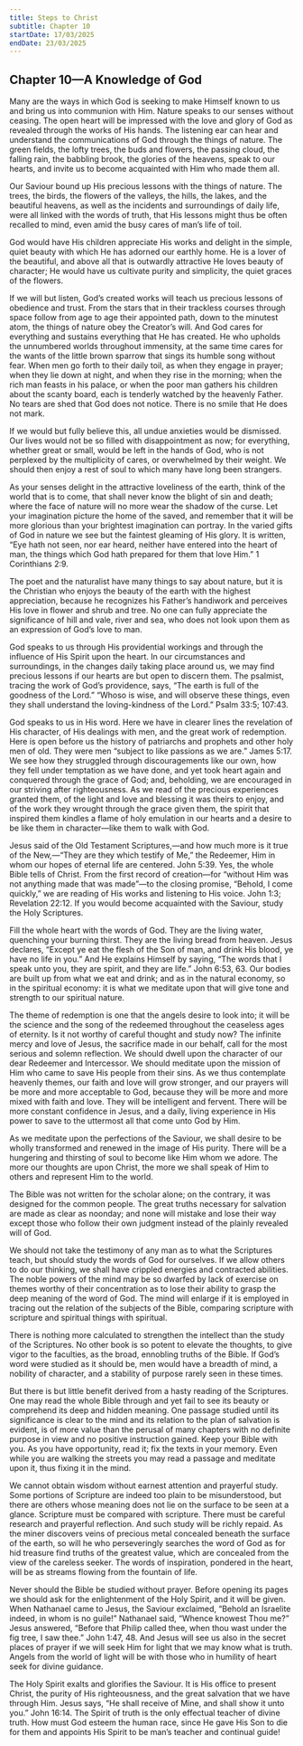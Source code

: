 ```yaml
---
title: Steps to Christ
subtitle: Chapter 10
startDate: 17/03/2025
endDate: 23/03/2025
---
```


## Chapter 10—A Knowledge of God

Many are the ways in which God is seeking to make Himself known to us and bring us into communion with Him. Nature speaks to our senses without ceasing. The open heart will be impressed with the love and glory of God as revealed through the works of His hands. The listening ear can hear and understand the communications of God through the things of nature. The green fields, the lofty trees, the buds and flowers, the passing cloud, the falling rain, the babbling brook, the glories of the heavens, speak to our hearts, and invite us to become acquainted with Him who made them all.

Our Saviour bound up His precious lessons with the things of nature. The trees, the birds, the flowers of the valleys, the hills, the lakes, and the beautiful heavens, as well as the incidents and surroundings of daily life, were all linked with the words of truth, that His lessons might thus be often recalled to mind, even amid the busy cares of man’s life of toil.

God would have His children appreciate His works and delight in the simple, quiet beauty with which He has adorned our earthly home. He is a lover of the beautiful, and above all that is outwardly attractive He loves beauty of character; He would have us cultivate purity and simplicity, the quiet graces of the flowers.

If we will but listen, God’s created works will teach us precious lessons of obedience and trust. From the stars that in their trackless courses through space follow from age to age their appointed path, down to the minutest atom, the things of nature obey the Creator’s will. And God cares for everything and sustains everything that He has created. He who upholds the unnumbered worlds throughout immensity, at the same time cares for the wants of the little brown sparrow that sings its humble song without fear. When men go forth to their daily toil, as when they engage in prayer; when they lie down at night, and when they rise in the morning; when the rich man feasts in his palace, or when the poor man gathers his children about the scanty board, each is tenderly watched by the heavenly Father. No tears are shed that God does not notice. There is no smile that He does not mark.

If we would but fully believe this, all undue anxieties would be dismissed. Our lives would not be so filled with disappointment as now; for everything, whether great or small, would be left in the hands of God, who is not perplexed by the multiplicity of cares, or overwhelmed by their weight. We should then enjoy a rest of soul to which many have long been strangers.

As your senses delight in the attractive loveliness of the earth, think of the world that is to come, that shall never know the blight of sin and death; where the face of nature will no more wear the shadow of the curse. Let your imagination picture the home of the saved, and remember that it will be more glorious than your brightest imagination can portray. In the varied gifts of God in nature we see but the faintest gleaming of His glory. It is written, “Eye hath not seen, nor ear heard, neither have entered into the heart of man, the things which God hath prepared for them that love Him.” 1 Corinthians 2:9.

The poet and the naturalist have many things to say about nature, but it is the Christian who enjoys the beauty of the earth with the highest appreciation, because he recognizes his Father’s handiwork and perceives His love in flower and shrub and tree. No one can fully appreciate the significance of hill and vale, river and sea, who does not look upon them as an expression of God’s love to man.

God speaks to us through His providential workings and through the influence of His Spirit upon the heart. In our circumstances and surroundings, in the changes daily taking place around us, we may find precious lessons if our hearts are but open to discern them. The psalmist, tracing the work of God’s providence, says, “The earth is full of the goodness of the Lord.” “Whoso is wise, and will observe these things, even they shall understand the loving-kindness of the Lord.” Psalm 33:5; 107:43.

God speaks to us in His word. Here we have in clearer lines the revelation of His character, of His dealings with men, and the great work of redemption. Here is open before us the history of patriarchs and prophets and other holy men of old. They were men “subject to like passions as we are.” James 5:17. We see how they struggled through discouragements like our own, how they fell under temptation as we have done, and yet took heart again and conquered through the grace of God; and, beholding, we are encouraged in our striving after righteousness. As we read of the precious experiences granted them, of the light and love and blessing it was theirs to enjoy, and of the work they wrought through the grace given them, the spirit that inspired them kindles a flame of holy emulation in our hearts and a desire to be like them in character—like them to walk with God.

Jesus said of the Old Testament Scriptures,—and how much more is it true of the New,—“They are they which testify of Me,” the Redeemer, Him in whom our hopes of eternal life are centered. John 5:39. Yes, the whole Bible tells of Christ. From the first record of creation—for “without Him was not anything made that was made”—to the closing promise, “Behold, I come quickly,” we are reading of His works and listening to His voice. John 1:3; Revelation 22:12. If you would become acquainted with the Saviour, study the Holy Scriptures.

Fill the whole heart with the words of God. They are the living water, quenching your burning thirst. They are the living bread from heaven. Jesus declares, “Except ye eat the flesh of the Son of man, and drink His blood, ye have no life in you.” And He explains Himself by saying, “The words that I speak unto you, they are spirit, and they are life.” John 6:53, 63. Our bodies are built up from what we eat and drink; and as in the natural economy, so in the spiritual economy: it is what we meditate upon that will give tone and strength to our spiritual nature.

The theme of redemption is one that the angels desire to look into; it will be the science and the song of the redeemed throughout the ceaseless ages of eternity. Is it not worthy of careful thought and study now? The infinite mercy and love of Jesus, the sacrifice made in our behalf, call for the most serious and solemn reflection. We should dwell upon the character of our dear Redeemer and Intercessor. We should meditate upon the mission of Him who came to save His people from their sins. As we thus contemplate heavenly themes, our faith and love will grow stronger, and our prayers will be more and more acceptable to God, because they will be more and more mixed with faith and love. They will be intelligent and fervent. There will be more constant confidence in Jesus, and a daily, living experience in His power to save to the uttermost all that come unto God by Him.

As we meditate upon the perfections of the Saviour, we shall desire to be wholly transformed and renewed in the image of His purity. There will be a hungering and thirsting of soul to become like Him whom we adore. The more our thoughts are upon Christ, the more we shall speak of Him to others and represent Him to the world.

The Bible was not written for the scholar alone; on the contrary, it was designed for the common people. The great truths necessary for salvation are made as clear as noonday; and none will mistake and lose their way except those who follow their own judgment instead of the plainly revealed will of God.

We should not take the testimony of any man as to what the Scriptures teach, but should study the words of God for ourselves. If we allow others to do our thinking, we shall have crippled energies and contracted abilities. The noble powers of the mind may be so dwarfed by lack of exercise on themes worthy of their concentration as to lose their ability to grasp the deep meaning of the word of God. The mind will enlarge if it is employed in tracing out the relation of the subjects of the Bible, comparing scripture with scripture and spiritual things with spiritual.

There is nothing more calculated to strengthen the intellect than the study of the Scriptures. No other book is so potent to elevate the thoughts, to give vigor to the faculties, as the broad, ennobling truths of the Bible. If God’s word were studied as it should be, men would have a breadth of mind, a nobility of character, and a stability of purpose rarely seen in these times.

But there is but little benefit derived from a hasty reading of the Scriptures. One may read the whole Bible through and yet fail to see its beauty or comprehend its deep and hidden meaning. One passage studied until its significance is clear to the mind and its relation to the plan of salvation is evident, is of more value than the perusal of many chapters with no definite purpose in view and no positive instruction gained. Keep your Bible with you. As you have opportunity, read it; fix the texts in your memory. Even while you are walking the streets you may read a passage and meditate upon it, thus fixing it in the mind.

We cannot obtain wisdom without earnest attention and prayerful study. Some portions of Scripture are indeed too plain to be misunderstood, but there are others whose meaning does not lie on the surface to be seen at a glance. Scripture must be compared with scripture. There must be careful research and prayerful reflection. And such study will be richly repaid. As the miner discovers veins of precious metal concealed beneath the surface of the earth, so will he who perseveringly searches the word of God as for hid treasure find truths of the greatest value, which are concealed from the view of the careless seeker. The words of inspiration, pondered in the heart, will be as streams flowing from the fountain of life.

Never should the Bible be studied without prayer. Before opening its pages we should ask for the enlightenment of the Holy Spirit, and it will be given. When Nathanael came to Jesus, the Saviour exclaimed, “Behold an Israelite indeed, in whom is no guile!” Nathanael said, “Whence knowest Thou me?” Jesus answered, “Before that Philip called thee, when thou wast under the fig tree, I saw thee.” John 1:47, 48. And Jesus will see us also in the secret places of prayer if we will seek Him for light that we may know what is truth. Angels from the world of light will be with those who in humility of heart seek for divine guidance.

The Holy Spirit exalts and glorifies the Saviour. It is His office to present Christ, the purity of His righteousness, and the great salvation that we have through Him. Jesus says, “He shall receive of Mine, and shall show it unto you.” John 16:14. The Spirit of truth is the only effectual teacher of divine truth. How must God esteem the human race, since He gave His Son to die for them and appoints His Spirit to be man’s teacher and continual guide!
